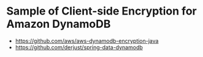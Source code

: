 # Sample of Client-side Encryption for Amazon DynamoDB 
- https://github.com/aws/aws-dynamodb-encryption-java
- https://github.com/derjust/spring-data-dynamodb


